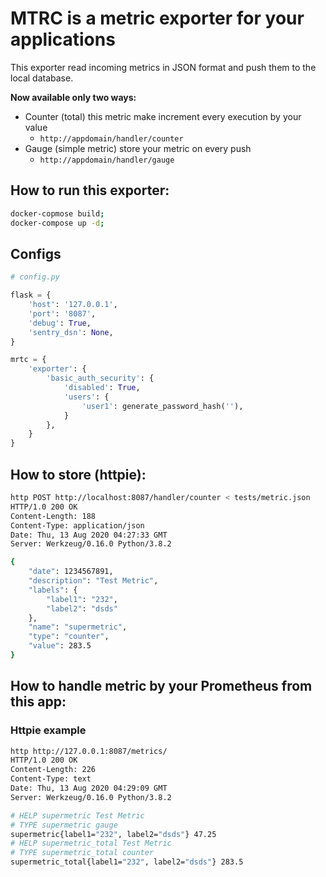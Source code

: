 # MTRC is a metric exporter for your applications

This exporter read incoming metrics in JSON format and push them to the local database.

**Now available only two ways:**
* Counter (total) this metric make increment every execution by your value
  * `http://appdomain/handler/counter`
* Gauge (simple metric) store your metric on every push
  * `http://appdomain/handler/gauge`

## How to run this exporter:
```bash
docker-copmose build;
docker-compose up -d;
```

## Configs
```python
# config.py

flask = {
    'host': '127.0.0.1',
    'port': '8087',
    'debug': True,
    'sentry_dsn': None,
}

mrtc = {
    'exporter': {
        'basic_auth_security': {
            'disabled': True,
            'users': {
                'user1': generate_password_hash(''),
            }
        },
    }
}
```

## How to store (httpie):
```bash
http POST http://localhost:8087/handler/counter < tests/metric.json
HTTP/1.0 200 OK
Content-Length: 188
Content-Type: application/json
Date: Thu, 13 Aug 2020 04:27:33 GMT
Server: Werkzeug/0.16.0 Python/3.8.2

{
    "date": 1234567891,
    "description": "Test Metric",
    "labels": {
        "label1": "232",
        "label2": "dsds"
    },
    "name": "supermetric",
    "type": "counter",
    "value": 283.5
}
```

## How to handle metric by your Prometheus from this app:
### Httpie example
```bash
http http://127.0.0.1:8087/metrics/                                
HTTP/1.0 200 OK
Content-Length: 226
Content-Type: text
Date: Thu, 13 Aug 2020 04:29:09 GMT
Server: Werkzeug/0.16.0 Python/3.8.2

# HELP supermetric Test Metric
# TYPE supermetric gauge
supermetric{label1="232", label2="dsds"} 47.25
# HELP supermetric_total Test Metric
# TYPE supermetric_total counter
supermetric_total{label1="232", label2="dsds"} 283.5
```
